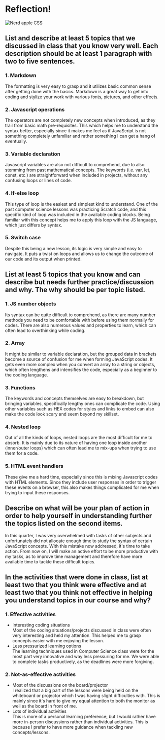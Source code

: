 # Reflection! 
![Nerd apple CSS](https://pbs.twimg.com/media/FptUn4VaMAAhl86?format=jpg&name=small)

## List and describe at least 5 topics that we discussed in class that you know very well. Each description should be at least 1 paragraph with two to five sentences.

### 1. Markdown  
The formatting is very easy to grasp and it utilizes basic common sense after getting done with the basics. Markdown is a great way to get into coding and stylize your work with various fonts, pictures, and other effects.

### 2. Javascript operations 
The operators are not completely new concepts when introduced, as they trail from basic math pre-requisites. This which helps me to understand the syntax better, especially since it makes me feel as if JavaScript is not something completely unfamiliar and rather something I can get a hang of eventually. 

### 3. Variable declaration
Javascript variables are also not difficult to comprehend, due to also stemming from past mathematical concepts. The keywords (i.e. var, let, const, etc.) are straightforward when included in projects, without any confusing loops or lines of code.

### 4. If-else loop
This type of loop is the easiest and simplest kind to understand. One of the past computer science lessons was practicing Scratch code, and this specific kind of loop was included in the available coding blocks. Being familiar with this concept helps me to apply this loop with the JS language, which just differs by syntax.

### 5. Switch case
Despite this being a new lesson, its logic is very simple and easy to navigate. It puts a twist on loops and allows us to change the outcome of our code and its output when printed. 

## List at least 5 topics that you know and can describe but needs further practice/discussion and why.  The why should be per topic listed.

### 1.  JS number objects
Its syntax can be quite difficult to comprehend, as there are many number methods you need to be comfortable with before using them normally for codes. There are also numerous values and properties to learn, which can often lead to overthinking while coding. 

### 2. Array
It might be similar to variable declaration, but the grouped data in brackets become a source of confusion for me when forming JavaScript codes. It gets even more complex when you convert an array to a string or objects, which often lengthens and intensifies the code, especially as a beginner to the coding language.

### 3. Functions
The keywords and concepts themselves are easy to breakdown, but bringing variables, specifically lengthy ones can complicate the code. Using other variables such as HEX codes for styles and links to embed can also make the code look scary and seem beyond my skillset.

### 4. Nested loop
Out of all the kinds of loops, nested loops are the most difficult for me to absorb. It is mainly due to its nature of having one loop inside another (inner/outer loops) which can often lead me to mix-ups when trying to use them for a code.

### 5. HTML event handlers
These give me a hard time, especially since this is mixing Javascript codes with HTML elements. Since they include user responses in order to trigger these events on a browser, this also makes things complicated for me when trying to input these responses.

## Describe on what will be your plan of action in order to help yourself in understanding further the topics listed on the second items.

In this quarter, I was very overwhelmed with tasks of other subjects and unfortunately did not allocate enough time to study the syntax of certain JavaScript concepts. With this mistake now addressed, it's time to take action. From now on, I will make an active effort to be more productive with my tasks, as to improve time management and therefore have more available time to tackle these difficult topics.

## In the activities that were done in class, list at least two that you think were effective and at least two that you think not effective in helping you understand topics in our course and why? 

### 1. Effective activities
 * Interesting coding situations  
Most of the coding situations/projects discussed in class were often very interesting and held my attention. This helped me to grasp concepts easier with me enjoying the lesson. 
 * Less pressurized learning options  
The learning techniques used in Computer Science class were for the most part very innovative and way less pressuring for me. We were able to complete tasks productively, as the deadlines were more forgiving.

### 2. Not-as-effective activities
 * Most of the discussions on the board/projector  
I realized that a big part of the lessons were being held on the whiteboard or projector which I was having slight difficulties with. This is mainly since it's hard to give my equal attention to both the monitor as well as the board in front of me.
 * Lots of individual activities  
This is more of a personal learning preference, but I would rather have more in-person discussions rather than individual activities. This is because I prefer to have more guidance when tackling new concepts/lessons.





